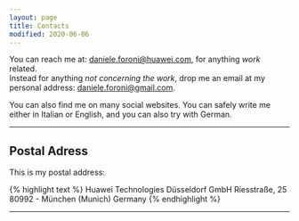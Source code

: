 ```yaml
---
layout: page
title: Contacts
modified: 2020-06-06
---
```


You can reach me at: [daniele.foroni@huawei.com](mailto:daniele.foroni@huawei.com), for anything *work* related. \
Instead for anything *not concerning the work*, drop me an email at my personal address: [daniele.foroni@gmail.com](mailto:daniele.foroni@gmail.com).

You can also find me on many social websites. You can safely write me either in
Italian or English, and you can also try with German.

---

## Postal Adress

This is my postal address:

{% highlight text %}
Huawei Technologies Düsseldorf GmbH
Riesstraße, 25
80992 - München (Munich)
Germany
{% endhighlight %}

---
